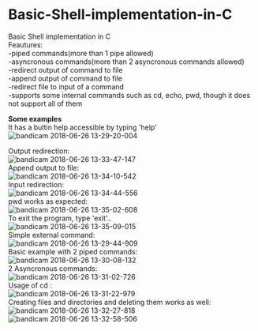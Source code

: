 # Basic-Shell-implementation-in-C
Basic Shell implementation in C  
Feautures:  
-piped commands(more than 1 pipe allowed)  
-asyncronous commands(more than 2 asyncronous commands allowed)  
-redirect output of command to file  
-append output of command to file  
-redirect file to input of a command  
-supports some internal commands such as cd, echo, pwd, though it does not support all of them  

**Some examples**  
It has a bultin help accessible by typing 'help'
![bandicam 2018-06-26 13-29-20-004](https://user-images.githubusercontent.com/37183688/41937889-696b75b6-7946-11e8-818e-a32b9da75f51.jpg)

Output redirection:  
![bandicam 2018-06-26 13-33-47-147](https://user-images.githubusercontent.com/37183688/41937883-6878094e-7946-11e8-86e4-e0652572e8bb.jpg)  
Append output to file:  
![bandicam 2018-06-26 13-34-10-542](https://user-images.githubusercontent.com/37183688/41937884-68a55ae8-7946-11e8-8a52-ef56965d11af.jpg)  
Input redirection:   
![bandicam 2018-06-26 13-34-44-556](https://user-images.githubusercontent.com/37183688/41937886-68d47b20-7946-11e8-9177-37c94651e3a4.jpg)  
pwd works as expected:  
![bandicam 2018-06-26 13-35-02-608](https://user-images.githubusercontent.com/37183688/41937887-690768aa-7946-11e8-8f9f-79f45096bc43.jpg)  
To exit the program, type 'exit'..  
![bandicam 2018-06-26 13-35-09-015](https://user-images.githubusercontent.com/37183688/41937888-69352308-7946-11e8-9789-487eeb79b041.jpg)  
Simple external command:  
![bandicam 2018-06-26 13-29-44-909](https://user-images.githubusercontent.com/37183688/41937890-69d40522-7946-11e8-88e7-a86003d17fd3.jpg)  
Basic example with 2 piped commands:  
![bandicam 2018-06-26 13-30-08-132](https://user-images.githubusercontent.com/37183688/41937893-6a000cf8-7946-11e8-95bd-0e8792d62875.jpg)  
2 Asyncronous commands:  
![bandicam 2018-06-26 13-31-02-726](https://user-images.githubusercontent.com/37183688/41937895-6a8615b4-7946-11e8-9790-cc0bcc5a59b6.jpg)  
Usage of cd :  
![bandicam 2018-06-26 13-31-22-979](https://user-images.githubusercontent.com/37183688/41937896-6ab5cb38-7946-11e8-8bd3-2989c5e63e1c.jpg)  
Creating files and directories and deleting them works as well:  
![bandicam 2018-06-26 13-32-27-818](https://user-images.githubusercontent.com/37183688/41937897-6ae5c202-7946-11e8-9d8a-d73172213974.jpg)  
![bandicam 2018-06-26 13-32-58-506](https://user-images.githubusercontent.com/37183688/41937898-6b1c5cf4-7946-11e8-9cce-2eaec36bfa80.jpg)  
